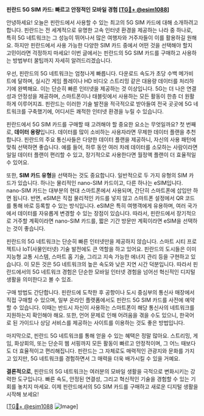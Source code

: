 **핀란드 5G SIM 카드: 빠르고 안정적인 모바일 경험 [[TG💪+ @esim1088](https://t.me/s/esim1088)]**

안녕하세요! 오늘은 핀란드에서 사용할 수 있는 최고의 5G SIM 카드에 대해 소개하려고 합니다. 핀란드는 전 세계적으로 유명한 고속 인터넷 환경을 제공하는 나라 중 하나로, 특히 5G 네트워크는 그 성능이 뛰어나서 많은 여행자와 거주자들이 이를 활용하길 원해요. 하지만 핀란드에서 사용 가능한 다양한 SIM 카드 중에서 어떤 것을 선택해야 할지 고민이라면 걱정하지 마세요! 이번 글에서는 핀란드의 5G SIM 카드를 구매하고 사용하는 방법부터 꿀팁까지 자세히 알려드리겠습니다.

우선, 핀란드의 5G 네트워크는 엄청나게 빠릅니다. 다운로드 속도가 초당 수백 메가비트에 달하며, 실시간 게임 플레이나 HD 비디오 스트리밍 같은 대용량 데이터를 처리하기에 완벽해요. 이는 단순히 빠른 인터넷을 제공하는 것 이상입니다. 5G는 더 나은 연결성과 안정성을 제공하며, 스마트폰이나 태블릿에서 사용하는 모든 활동이 한층 더 원활하게 이루어지죠. 핀란드는 이러한 기술 발전을 적극적으로 받아들여 전국 곳곳에 5G 네트워크를 구축했기에, 어디서든 쾌적한 인터넷 환경을 누릴 수 있습니다.

핀란드에서 5G SIM 카드를 구매할 때 고려해야 할 중요한 요소는 무엇일까요? 첫 번째로, **데이터 용량**입니다. 데이터를 많이 소비하는 사용자라면 무제한 데이터 플랜을 추천합니다. 핀란드의 주요 통신사들은 다양한 데이터 플랜을 제공하니, 자신의 사용 패턴에 맞춰 선택하면 좋습니다. 예를 들어, 하루 동안 여러 차례 데이터를 소모하는 사람이라면 일일 데이터 플랜이 편리할 수 있고, 장기적으로 사용한다면 월정액 플랜이 더 효율적일 수 있어요.

또한, **SIM 카드 유형**을 선택하는 것도 중요합니다. 일반적으로 두 가지 유형의 SIM 카드가 있습니다. 하나는 물리적인 nano-SIM 카드이고, 다른 하나는 eSIM입니다. nano-SIM 카드는 대부분의 현대 스마트폰에서 사용되며, 간단히 스마트폰에 삽입만 하면 됩니다. 반면, eSIM은 직접 물리적인 카드를 넣지 않고 스마트폰 설정에서 QR 코드를 통해 바로 등록할 수 있는 방식입니다. eSIM은 특히 여행객에게 유용하며, 여러 국가에서 데이터를 자유롭게 변경할 수 있는 장점이 있습니다. 따라서, 핀란드에서 장기적으로 거주할 계획이라면 nano-SIM 카드를, 짧은 기간 방문만 계획이라면 eSIM을 선택하는 것이 좋습니다.

핀란드의 5G 네트워크는 단순히 빠른 인터넷만을 제공하지 않습니다. 스마트 시티 프로젝트나 IoT(사물인터넷) 기술 발전에도 큰 역할을 하고 있어요. 핀란드의 도시들은 이미 지능형 교통 시스템, 스마트 홈 기술, 그리고 지속 가능한 에너지 관리 등을 구현하고 있습니다. 이 모든 것은 5G 네트워크의 높은 속도와 낮은 지연 시간 덕분입니다. 따라서 핀란드에서의 5G 네트워크 경험은 단순한 모바일 인터넷 경험을 넘어선 혁신적인 디지털 생활을 의미한다고 볼 수 있죠.

구매 방법도 간단합니다. 핀란드에 도착한 후 공항이나 도시 중심부의 통신사 매장에서 직접 구매할 수 있으며, 일부 온라인 플랫폼에서도 핀란드 5G SIM 카드를 사전에 예약할 수 있습니다. 이때는 반드시 자신이 사용하는 스마트폰이 해당 통신사의 네트워크를 지원하는지 확인해야 해요. 또한, 언어 문제로 인해 어려움을 겪을 수도 있으니, 한국어로 된 가이드나 상담 서비스를 제공하는 사이트를 이용하는 것도 좋은 방법입니다.

마지막으로, 핀란드 5G 네트워크를 통해 얻을 수 있는 혜택은 정말 많아요. 스트리밍, 게임, 화상회의, 또는 단순히 웹 서핑까지 모든 활동이 빠르고 안정적이며, 그 어느 때보다도 더 효율적이고 편리해집니다. 핀란드는 그 자체로도 매력적인 관광지와 문화를 가지고 있지만, 5G 네트워크를 경험하면서 그 매력을 더욱 배가시킬 수 있을 거예요.

**결론적으로**, 핀란드의 5G 네트워크는 여러분의 모바일 생활을 극적으로 변화시키는 강력한 도구입니다. 빠른 속도, 안정된 연결성, 그리고 혁신적인 기술을 경험할 수 있는 기회를 놓치지 마세요. 이제 핀란드에서의 5G SIM 카드를 구매하고 새로운 디지털 생활을 시작해 보세요!

[[TG💪+ @esim1088](https://t.me/s/esim1088) ![Image](https://i.postimg.cc/Y0z9fWf4/image.png)]